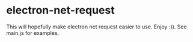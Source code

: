 # electron-net-request

This will hopefully make electron net request easier to use. Enjoy :)).
See main.js for examples.
